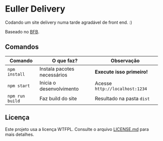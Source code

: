 # Euller Delivery

Codando um site delivery numa tarde agradável de front end. :)

Baseado no [BFB](https://github.com/desenvolvweb/basic-front-boilerplate).

## Comandos

| Comando         | O que faz?                  | Observação                     |
| --------------- | --------------------------- | ------------------------------ |
| `npm install`   | Instala pacotes necessários | **Execute isso primeiro!**     |
| `npm start`     | Inicia o desenvolvimento    | Acesse `http://localhost:1234` |
| `npm run build` | Faz build do site           | Resultado na pasta `dist`      |

## Licença

Este projeto usa a licença WTFPL. Consulte o arquivo [LICENSE.md](LICENSE.md) para mais detalhes.
